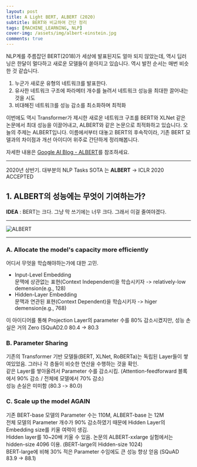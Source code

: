 ```yaml
---
layout: post
title: A Light BERT, ALBERT (2020) 
subtitle: BERT와 비교하여 간단 정리
tags: [MACHINE_LEARNING, NLP]
cover-img: /assets/img/albert-einstein.jpg
comments: true
---
```


NLP계를 주름잡던 BERT(2018)가 세상에 발표된지도 얼마 되지 않았는데, 역시 딥러닝은 한달이 멀다하고 새로운 모델들이 쏟아지고 있습니다. 역시 발전 순서는 매번 비슷한 것 같습니다.   

1. 누군가 새로운 유형의 네트워크를 발표한다.  
2. 유사한 네트워크 구조에 파라메터 개수를 늘려서 네트워크 성능을 최대한 끌어내는 것을 시도  
3. 비대해진 네트워크를 성능 감소를 최소화하며 최적화  

이번에도 역시 Transformer가 제시한 새로운 네트워크 구조를 BERT와 XLNet 같은 논문에서 최대 성능을 이끌어내고, ALBERT와 같은 논문으로 최적화하고 있습니다. 오늘의 주제는 ALBERT입니다. 이름에서부터 대놓고 BERT의 후속작이라, 기존 BERT 모델과의 차이점과 개선 아이디어 위주로 간단하게 정리해봅니다.  

자세한 내용은 [Google AI Blog - ALBERT](https://ai.googleblog.com/2019/12/albert-lite-bert-for-self-supervised.html)를 참조하세요.  

-----------------------------------------

2020년 상반기. 대부분의 NLP Tasks  SOTA 는 **ALBERT** -> ICLR 2020 ACCEPTED

## 1. ALBERT의 성능에는 무엇이 기여하는가?


**IDEA** : BERT는 크다. 그냥 막 쓰기에는 너무 크다. 그래서 이걸 줄여야겠다.  

---  
![ALBERT](https://www.dropbox.com/s/vxa7myiarjj79yt/BERT-vs-ALBERT.png?raw=1)   

---  

### A. Allocate the model's capacity more efficiently  

어디서 무엇을 학습해야하는가에 대한 고민.  

*   Input-Level Embedding   
    문맥에 상관없는 표현(Context Independent)을 학습시키자 -> relatively-low demension(e.g., 128)   
*   Hidden-Layer Embedding   
    문맥과 연관된 표현(Context Dependent)을 학습시키자 -> higer demension(e.g., 768)   

이 아이디어를 통해 Projection Layer의 parameter 수를 80% 감소시켰지만, 성능 손실은 거의 Zero (SQuAD2.0 80.4 -> 80.3   

  

### B. Parameter Sharing  

기존의 Transformer 기반 모델들(BERT, XLNet, RoBERTa)는 독립된 Layer들이 쌓여있었음. 그러나 각 층들이 비슷한 연산을 수행하는 것을 확인.  
같은 Layer를 쌓아올려서 Parameter 수를 감소시킴. (Attention-feedforward 블록에서 90% 감소 / 전체에 모델에서 70% 감소)  
성능 손실은 미미함 (80.3 -> 80.0)

  
### C. Scale up the model AGAIN

기존 BERT-base 모델의 Parameter 수는 110M, ALBERT-base 는 12M  
전체 모델의 Parameter 개수가 90% 감소하였기 때문에 Hidden Layer의 Embedding size를 키울 여력이 생김.  
Hidden layer를 10~20배 키울 수 있음. 논문의 ALBERT-xxlarge 실험에서는 hidden-size 4096 이용. (BERT-large의 Hidden-size 1024)  
BERT-large에 비해 30% 적은 Parameter 수임에도 큰 성능 향상 얻음 (SQuAD 83.9 -> 88.1)  




